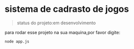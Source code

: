 <h1>sistema de cadrasto de jogos</h1>

>status do projeto:em desenvolvimento

para rodar esse projeto na sua maquina,por favor digite:

```
node app.js
```
